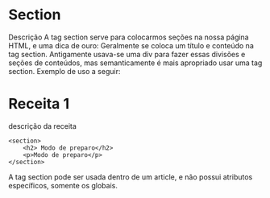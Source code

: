 # Section

Descrição
A tag section serve para colocarmos seções na nossa página HTML, e uma dica de ouro: Geralmente se coloca um título e conteúdo na tag section. Antigamente usava-se uma div para fazer essas divisões e seções de conteúdos, mas semanticamente é mais apropriado usar uma tag section. Exemplo de uso a seguir:

<main>
    <h1>Receita 1</h1>
    <p>descrição da receita</p>

    <section>
        <h2> Modo de preparo</h2>
        <p>Modo de preparo</p>
    </section>
</main>
A tag section pode ser usada dentro de um article, e não possui atributos específicos, somente os globais.